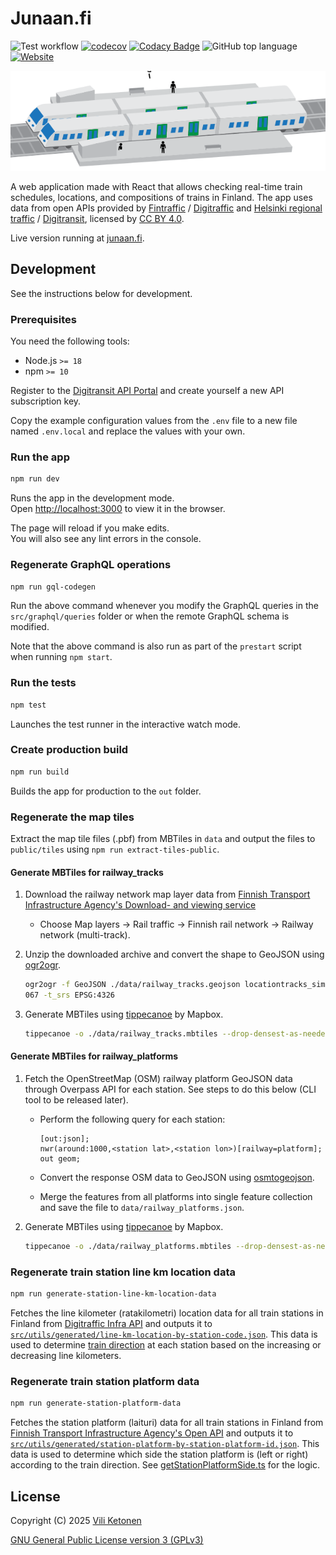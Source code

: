 # Junaan.fi

![Test workflow](https://github.com/viliket/live-trains-finland/actions/workflows/test.yml/badge.svg?branch=main)
[![codecov](https://codecov.io/gh/viliket/live-trains-finland/branch/main/graph/badge.svg?token=X4IG4JLOK9)](https://codecov.io/gh/viliket/live-trains-finland)
[![Codacy Badge](https://app.codacy.com/project/badge/Grade/464c726470b649b18f7b4fad710db235)](https://www.codacy.com/gh/viliket/live-trains-finland/dashboard?utm_source=github.com&utm_medium=referral&utm_content=viliket/live-trains-finland&utm_campaign=Badge_Grade)
![GitHub top language](https://img.shields.io/github/languages/top/viliket/live-trains-finland)
[![Website](https://img.shields.io/website?url=https%3A%2F%2Fjunaan.fi)](https://junaan.fi)

<p align="center">
  <img width="100%" height="160" src="/public/hero.svg">
</p>

A web application made with React that allows checking real-time train
schedules, locations, and compositions of trains in Finland.
The app uses data from open APIs provided by
[Fintraffic](https://tmfg.fi/) /
[Digitraffic](https://www.digitraffic.fi/)
and [Helsinki regional traffic](https://hsl.fi/) /
[Digitransit](https://digitransit.fi/), licensed by
[CC BY 4.0](https://creativecommons.org/licenses/by/4.0/).

Live version running at [junaan.fi](https://junaan.fi).

## Development

See the instructions below for development.

### Prerequisites

You need the following tools:

- Node.js `>= 18`
- npm `>= 10`

Register to the [Digitransit API Portal](https://portal-api.digitransit.fi/)
and create yourself a new API subscription key.

Copy the example configuration values from the `.env` file to a new file named
`.env.local` and replace the values with your own.

### Run the app

```bash
npm run dev
```

Runs the app in the development mode.\
Open [http://localhost:3000](http://localhost:3000) to view it in the browser.

The page will reload if you make edits.\
You will also see any lint errors in the console.

### Regenerate GraphQL operations

```bash
npm run gql-codegen
```

Run the above command whenever you modify the GraphQL queries in the
`src/graphql/queries` folder or when the remote GraphQL schema is modified.

Note that the above command is also run as part of the `prestart` script when
running `npm start`.

### Run the tests

```bash
npm test
```

Launches the test runner in the interactive watch mode.

### Create production build

```bash
npm run build
```

Builds the app for production to the `out` folder.

### Regenerate the map tiles

Extract the map tile files (.pbf) from MBTiles in `data` and output the files
to `public/tiles` using `npm run extract-tiles-public`.

#### Generate MBTiles for railway_tracks

1. Download the railway network map layer data from
   [Finnish Transport Infrastructure Agency's Download- and viewing service](https://julkinen.vayla.fi/oskari/?lang=en)

   - Choose Map layers -> Rail traffic -> Finnish rail network
     -> Railway network (multi-track).

2. Unzip the downloaded archive and convert the shape to GeoJSON using
   [ogr2ogr](https://gdal.org/programs/ogr2ogr.html).

   ```bash
   ogr2ogr -f GeoJSON ./data/railway_tracks.geojson locationtracks_simplifiedLine.shp -s_srs EPSG:3
   067 -t_srs EPSG:4326
   ```

3. Generate MBTiles using [tippecanoe](https://github.com/mapbox/tippecanoe)
   by Mapbox.

   ```bash
   tippecanoe -o ./data/railway_tracks.mbtiles --drop-densest-as-needed ./data/railway_tracks.geojson --no-tile-compression --maximum-zoom=14
   ```

#### Generate MBTiles for railway_platforms

1. Fetch the OpenStreetMap (OSM) railway platform GeoJSON data through Overpass
   API for each station. See steps to do this below (CLI tool to be released later).

   - Perform the following query for each station:

     ```overpassql
     [out:json];
     nwr(around:1000,<station lat>,<station lon>)[railway=platform];
     out geom;
     ```

   - Convert the response OSM data to GeoJSON using [osmtogeojson](https://www.npmjs.com/package/osmtogeojson).
   - Merge the features from all platforms into single feature collection and
     save the file to `data/railway_platforms.json`.

2. Generate MBTiles using [tippecanoe](https://github.com/mapbox/tippecanoe)
   by Mapbox.

   ```bash
   tippecanoe -o ./data/railway_platforms.mbtiles --drop-densest-as-needed ./data/railway_platforms.json --no-tile-compression --minimum-zoom=14 --maximum-zoom=18
   ```

### Regenerate train station line km location data

```bash
npm run generate-station-line-km-location-data
```

Fetches the line kilometer (ratakilometri) location data for all train stations in
Finland from [Digitraffic Infra API](https://rata.digitraffic.fi/infra-api/)
and outputs it to [`src/utils/generated/line-km-location-by-station-code.json`](./src/utils/generated/line-km-location-by-station-code.json).
This data is used to determine [train direction](./src/utils/getTrainDirection.ts)
at each station based on the increasing or decreasing line kilometers.

### Regenerate train station platform data

```bash
npm run generate-station-platform-data
```

Fetches the station platform (laituri) data for all train stations in Finland
from [Finnish Transport Infrastructure Agency's Open API](https://vayla.fi/en/transport-network/data/open-data/api)
and outputs it to [`src/utils/generated/station-platform-by-station-platform-id.json`](./src/utils/generated/station-platform-by-station-platform-id.json).
This data is used to determine which side the station platform is (left or
right) according to the train direction.
See [getStationPlatformSide.ts](./src/utils/getStationPlatformSide.ts) for the logic.

## License

Copyright (C) 2025 [Vili Ketonen](https://github.com/viliket)

[GNU General Public License version 3 (GPLv3)](gpl-3.0.txt)

